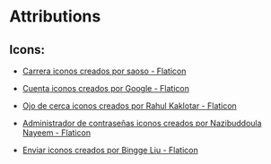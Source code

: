 # Attributions

## Icons:
- <a href="https://www.flaticon.es/iconos-gratis/carrera" title="carrera iconos">Carrera iconos creados por saoso - Flaticon</a>

- <a href="https://www.flaticon.es/iconos-gratis/cuenta" title="cuenta iconos">Cuenta iconos creados por Google - Flaticon</a>

- <a href="https://www.flaticon.es/iconos-gratis/ojo-de-cerca" title="ojo de cerca iconos">Ojo de cerca iconos creados por Rahul Kaklotar - Flaticon</a>

- <a href="https://www.flaticon.es/iconos-gratis/administrador-de-contrasenas" title="administrador de contraseñas iconos">Administrador de contraseñas iconos creados por Nazibuddoula Nayeem - Flaticon</a>

- <a href="https://www.flaticon.es/iconos-gratis/enviar" title="enviar iconos">Enviar iconos creados por Bingge Liu - Flaticon</a>